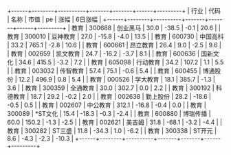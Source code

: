 +------+--------+----------+-------+-------+------+---------+
| 行业 |  代码  |   名称   | 市值  |  pe   | 涨幅 | 6日涨幅 |
+------+--------+----------+-------+-------+------+---------+
| 教育 | 300688 | 创业黑马 | 30.0  | -38.5 | -0.1 |  20.6   |
| 教育 | 300010 | 豆神教育 | 27.0  | -15.8 | -4.0 |  13.5   |
| 教育 | 600730 | 中国高科 | 33.2  | 765.1 | -2.8 |  10.6   |
| 教育 | 600661 | 昂立教育 | 26.4  |  9.0  | -2.5 |   9.6   |
| 教育 | 002659 | 凯文教育 | 24.7  | -16.2 | -3.7 |   8.1   |
| 教育 | 600636 | 国新文化 | 34.6  | 415.5 | -3.2 |   7.2   |
| 教育 | 605098 | 行动教育 | 34.2  | 107.2 | 1.1  |   5.5   |
| 教育 | 003032 | 传智教育 | 57.4  | 75.1  | -0.6 |   5.4   |
| 教育 | 600455 | 博通股份 | 12.2  | 496.9 | 0.8  |   5.4   |
| 教育 | 000526 | 学大教育 | 18.1  | 385.7 | -1.3 |   3.6   |
| 教育 | 300359 | 全通教育 | 30.0  | 302.7 | 0.0  |   2.2   |
| 教育 | 300192 | 科德教育 | 18.7  | 29.2  | -0.2 |   2.0   |
| 教育 | 002638 | 勤上股份 | 28.2  | -18.6 | -0.5 |   0.5   |
| 教育 | 002607 | 中公教育 | 312.1 | -16.8 | -0.4 |   0.0   |
| 教育 | 300089 | *ST文化  | 15.4  | -18.3 | -0.3 |  -2.4   |
| 教育 | 600880 | 博瑞传播 | 60.0  | 150.2 | -1.3 |  -2.5   |
| 教育 | 002621 |  美吉姆  | 31.8  | -68.1 | -3.2 |  -4.4   |
| 教育 | 300282 |  ST三盛  | 11.8  | -34.3 | 1.0  |  -6.2   |
| 教育 | 300338 |  ST开元  |  8.6  | -4.3  | -2.3 |  -10.3  |
+------+--------+----------+-------+-------+------+---------+
